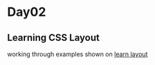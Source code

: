 # Day02
## Learning CSS Layout
working through examples shown on 
[learn layout](http://learnlayout.com/)
